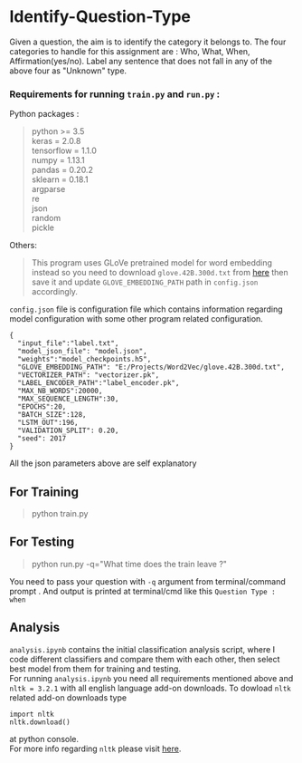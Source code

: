# Identify-Question-Type
Given a question, the aim is to identify the category it belongs to. The four categories to handle for this assignment are : Who, What, When, Affirmation(yes/no). Label any sentence that does not fall in any of the above four as "Unknown" type.

### Requirements for running `train.py` and `run.py` :
Python packages :
> python >= 3.5 \
> keras = 2.0.8 \
> tensorflow = 1.1.0\
> numpy = 1.13.1\
> pandas = 0.20.2\
> sklearn = 0.18.1\
> argparse\
> re\
> json\
> random\
> pickle

Others:
> This program uses GLoVe pretrained model for word embedding instead so you need to download `glove.42B.300d.txt` from [here](http://nlp.stanford.edu/data/glove.42B.300d.zip) then save it and update `GLOVE_EMBEDDING_PATH` path in `config.json` accordingly.

`config.json` file is configuration file which contains information regarding model configuration with some other program related configuration.
```
{
  "input_file":"label.txt",
  "model_json_file": "model.json",
  "weights":"model_checkpoints.h5",
  "GLOVE_EMBEDDING_PATH": "E:/Projects/Word2Vec/glove.42B.300d.txt",
  "VECTORIZER_PATH": "vectorizer.pk",
  "LABEL_ENCODER_PATH":"label_encoder.pk",
  "MAX_NB_WORDS":20000,
  "MAX_SEQUENCE_LENGTH":30,
  "EPOCHS":20,
  "BATCH_SIZE":128,
  "LSTM_OUT":196,
  "VALIDATION_SPLIT": 0.20,
  "seed": 2017
}

```
All the json parameters above are self explanatory

## For Training
> python train.py

## For Testing
> python run.py  -q="What time does the train leave ?"

You need to pass your question with `-q` argument from terminal/command prompt . And output is printed at terminal/cmd like this `Question Type : when`

## Analysis
`analysis.ipynb` contains the initial classification analysis script, where I code different classifiers and compare them with each other, then select best model from them for training and testing. \
For running `analysis.ipynb` you need all requirements mentioned above and `nltk = 3.2.1` with all english language add-on downloads.
To dowload `nltk` related add-on downloads type 
```
import nltk
nltk.download()
```
at python console. \
For more info regarding `nltk` please visit [here](http://www.nltk.org/index.html).
